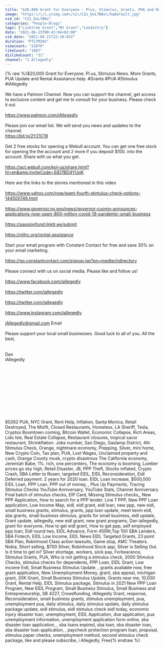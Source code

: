 ```yaml
---
title: "$20,000 Grant for Everyone - Plus, Stimulus, Grants, PUA and Rental Assistance"
image: "https:\/\/i.ytimg.com\/vi\/CZz_DvLfB6o\/hqdefault.jpg"
vid_id: "CZz_DvLfB6o"
categories: "People-Blogs"
tags: ["Linktree Grant","NY Grant","Lendistry"]
date: "2021-06-23T00:43:04+03:00"
vid_date: "2021-06-21T22:10:03Z"
duration: "PT17M26S"
viewcount: "21070"
likeCount: "1987"
dislikeCount: "31"
channel: "I Allegedly"
---
```

{% raw %}$20,000 Grant for Everyone. Pl.us, Stimulus News. More Grants, PUA Update and Rental Assistance help. #Grants #PUA #Stimulus #iAllegedly<br /><br />We have a Patreon Channel. Now you can support the channel, get access to exclusive content and get me to consult for your business. Please check it out.<br /><br /><a rel="nofollow" target="blank" href="https://www.patreon.com/iAllegedly">https://www.patreon.com/iAllegedly</a><br /><br />Please join our email list.  We will send you news and updates to the channel.<br /><a rel="nofollow" target="blank" href="https://bit.ly/2Y21C19">https://bit.ly/2Y21C19</a><br /><br />Get 2  free stocks for opening a Webull account. You can get one free stock for opening the the account and 2 more if you deposit $100. into the account. Share with us what you get.<br /><br /><a rel="nofollow" target="blank" href="https://act.webull.com/kol-us/share.html?hl=en&amp;inviteCode=SiEl7BD4YUqK">https://act.webull.com/kol-us/share.html?hl=en&amp;inviteCode=SiEl7BD4YUqK</a><br /><br />Here are the links to the stories mentioned in this video<br /><br /><a rel="nofollow" target="blank" href="https://www.yahoo.com/now/want-fourth-stimulus-check-options-144500746.html">https://www.yahoo.com/now/want-fourth-stimulus-check-options-144500746.html</a><br /><br /><a rel="nofollow" target="blank" href="https://www.governor.ny.gov/news/governor-cuomo-announces-applications-now-open-800-million-covid-19-pandemic-small-business">https://www.governor.ny.gov/news/governor-cuomo-announces-applications-now-open-800-million-covid-19-pandemic-small-business</a><br /><br /><a rel="nofollow" target="blank" href="https://passionfund.linktr.ee/submit">https://passionfund.linktr.ee/submit</a><br /><br /><a rel="nofollow" target="blank" href="https://nlihc.org/rental-assistance">https://nlihc.org/rental-assistance</a><br /><br />Start your email program with Constant Contact for free and save 30% on your email marketing.<br /><br /><a rel="nofollow" target="blank" href="https://go.constantcontact.com/signup.jsp?pn=medtechdirectory">https://go.constantcontact.com/signup.jsp?pn=medtechdirectory</a><br /><br />Please connect with us on social media. Please like and follow us!<br /><br /><a rel="nofollow" target="blank" href="https://www.facebook.com/iallegedly">https://www.facebook.com/iallegedly</a> <br /><br /><a rel="nofollow" target="blank" href="https://twitter.com/iallegedly">https://twitter.com/iallegedly</a><br /><br /><a rel="nofollow" target="blank" href="https://twitter.com/iallegedly">https://twitter.com/iallegedly</a><br /><br /><a rel="nofollow" target="blank" href="https://www.instagram.com/iallegedly">https://www.instagram.com/iallegedly</a><br /><br />iAllegedly@gmail.com Email<br /><br />Please support your local small businesses. Good luck to all of you. All the best,<br /><br /> <br />Dan<br />iAllegedly<br /><br /> <br /><br /> <br /><br /> <br /><br /> <br /><br /> <br /><br />80262 PUA, NYC Grant, Rent Help,  Inflation, Santa Monica, Retail Destroyed, The Misfit, Closed Restaurants, Homeless, LA Sheriff,   Tesla, Cryptos  Boomtown coming, Bitcoin Wallet, Economic Collapse, Rich Areas, Lido Isle, Real Estate Collapse, Restaurant closures, tropical savor restaurant, Shrinkflation. Jobs number,  San Diego, Gaslamp District, 4th Stimulus Check, Orange, nightmare economy, Prepping, Silver, mini home, New Crypto Coin, Tax plan,  PUA, Lost Wages, Unclaimed property and cash, Orange County musk, crypto disastrous The California economy, Jeremiah Babe, 1%. rich, one percenters, The economy is booming, Lumber prices go sky high, Retail Disaster, JB, PPP Theft, Stocks inflated, Crypto Crash,  SBA Letter to Rosen, targeted EIDL, EIDL Reconsideration, Eidl Deferred payment. 2 years for 2020 loan. EIDL Loan increase, $500,000 EIDL Loan,  PPP Loan. PPP out of money, , Plus Up Payments, Tracing Stimulus Checks YouTube Anniversary, YouTube Stats, Channel Anniversary Final batch of stimulus checks, EIP Card, Missing Stimulus checks,,  New PPP Application, How to search for a PPP lender. Line 7 PPP,  New PPP Loan application, Low Income Map,  eidl, eidl grant, eidl loan, new ppp, new eidl, small business grants, stimulus, grants, ppp loan update, meet kevin eidl, sba grants, small business stimulus, grants for small business, eidl update, Grant update, iallegedly, new eidl grant, new grant programs, Dan iallegedly, grant for everyone, How to get eidl grant, How to get ppp, self employed ppp loan, Eidl round two, EIDL Advance, Form 4506t,Top 100 SBA Lenders, SBA Fintech, EIDL Low Income, EIDL News EIDL Targeted Grants, 23 point SBA Plan,  Robinhood Class action lawsuits, Game stop, AMC Theaters. Nokia, Short selling, $700 Silver, Robinhood Stock app, Silver is Selling Out. Is it time to get in? Silver shortage, workers, siick pay, Forbearance, Stimulus Grants,  PUA, Who is not getting a stimulus check, 2000 Stimulus Checks,  stimulus checks for dependents, PPP Loan,  EIDL Grant, Low income Eidl, Small Business Stimulus Update. , grants available now, free grant application, New Unemployment Money, grant, sba appeal, michigan grant, 20K Grant, Small Business Stimulus Update,  Grants near me,  10,000 Grant,  Rental Help, EIDL   Stimulus package, Stimulus in 2021 New PPP Loan Program, New EIDL Program, Small Business Stimulus, Small Business and Entrepreneurship, SB 4227, Crowdfunding, iAllegedly Grant, response, Reconsideration, small business grants, stimulus unemployment, pua, unemployment pua, daily stimulus, daily stimulus update, daily stimulus package update, eidl stimulus, eidl stimulus check eidl today, economic injury disaster loan, unemployment, EIDL Application,  due application, pua unemployment information,  unemployment application form online, sba disaster loan application, , sba loans expired, sba loan, sba disaster loan, sba disaster loan application, , paycheck protection program loan,  proposal, stimulus paper checks,  unemployment method, second stimulus check package, like and please subscribe, i Allegedly, Free{% endraw %}
